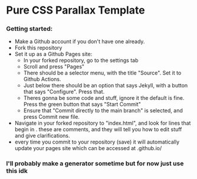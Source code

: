 # Pure CSS Parallax Template
### Getting started:
- Make a Github account if you don't have one already. <br>
- Fork this repository<br>
- Set it up as a Github Pages site:<br>
  - In your forked repository, go to the settings tab <br>
  - Scroll and press "Pages" <br>
  - There should be a selector menu, with the title "Source". Set it to Github Actions. <br>
  - Just below there should be an option that says Jekyll, with a button that says "Configure". Press that. <br>
  - Theres gonna be some code and stuff, ignore it the default is fine. Press the green button that says "Start Commit" <br>
  - Ensure that "Commit directly to the main branch" is selected, and press Commit new file. <br>
- Navigate in your forked repository to "index.html", and look for lines that begin in <!-- and end in -->. these are comments, and they will tell you how to edit stuff and give clarifications.
- every time you commit to your repository (save) it will automatically update your pages site which can be accessed at <your account name>.github.io/<repository name>
  
### I'll probably make a generator sometime but for now just use this idk
